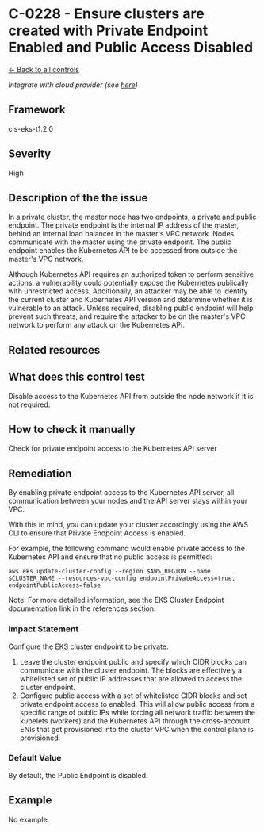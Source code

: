 # C-0228 - Ensure clusters are created with Private Endpoint Enabled and Public Access Disabled

[← Back to all controls](index.md)


_Integrate with cloud provider (see [here](../../integrations/kubescape-integration-with-cloud-providers))_

## Framework

cis-eks-t1.2.0

## Severity

High

## Description of the the issue

In a private cluster, the master node has two endpoints, a private and public endpoint. The private endpoint is the internal IP address of the master, behind an internal load balancer in the master's VPC network. Nodes communicate with the master using the private endpoint. The public endpoint enables the Kubernetes API to be accessed from outside the master's VPC network.

 Although Kubernetes API requires an authorized token to perform sensitive actions, a vulnerability could potentially expose the Kubernetes publically with unrestricted access. Additionally, an attacker may be able to identify the current cluster and Kubernetes API version and determine whether it is vulnerable to an attack. Unless required, disabling public endpoint will help prevent such threats, and require the attacker to be on the master's VPC network to perform any attack on the Kubernetes API.

## Related resources

## What does this control test

Disable access to the Kubernetes API from outside the node network if it is not required.

## How to check it manually

Check for private endpoint access to the Kubernetes API server

## Remediation

By enabling private endpoint access to the Kubernetes API server, all communication between your nodes and the API server stays within your VPC.

 With this in mind, you can update your cluster accordingly using the AWS CLI to ensure that Private Endpoint Access is enabled.

 For example, the following command would enable private access to the Kubernetes API and ensure that no public access is permitted:

 `aws eks update-cluster-config --region $AWS_REGION --name $CLUSTER_NAME --resources-vpc-config endpointPrivateAccess=true, endpointPublicAccess=false`

 Note: For more detailed information, see the EKS Cluster Endpoint documentation link in the references section.

### Impact Statement

Configure the EKS cluster endpoint to be private.

1. Leave the cluster endpoint public and specify which CIDR blocks can communicate with the cluster endpoint. The blocks are effectively a whitelisted set of public IP addresses that are allowed to access the cluster endpoint.
2. Configure public access with a set of whitelisted CIDR blocks and set private endpoint access to enabled. This will allow public access from a specific range of public IPs while forcing all network traffic between the kubelets (workers) and the Kubernetes API through the cross-account ENIs that get provisioned into the cluster VPC when the control plane is provisioned.

### Default Value

By default, the Public Endpoint is disabled.

## Example

No example
